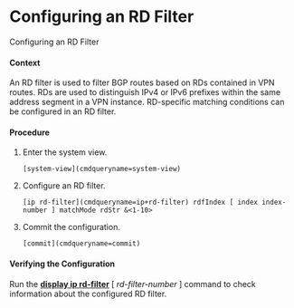 Configuring an RD Filter
========================

Configuring an RD Filter

#### Context

An RD filter is used to filter BGP routes based on RDs contained in VPN routes. RDs are used to distinguish IPv4 or IPv6 prefixes within the same address segment in a VPN instance. RD-specific matching conditions can be configured in an RD filter.


#### Procedure

1. Enter the system view.
   
   
   ```
   [system-view](cmdqueryname=system-view)
   ```
2. Configure an RD filter.
   
   
   ```
   [ip rd-filter](cmdqueryname=ip+rd-filter) rdfIndex [ index index-number ] matchMode rdStr &<1-10>
   ```
3. Commit the configuration.
   
   
   ```
   [commit](cmdqueryname=commit)
   ```

#### Verifying the Configuration

Run the [**display ip rd-filter**](cmdqueryname=display+ip+rd-filter) [ *rd-filter-number* ] command to check information about the configured RD filter.